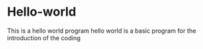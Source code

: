 # Hello-world
This is a hello world program
hello world is a basic program for the introduction of the coding
